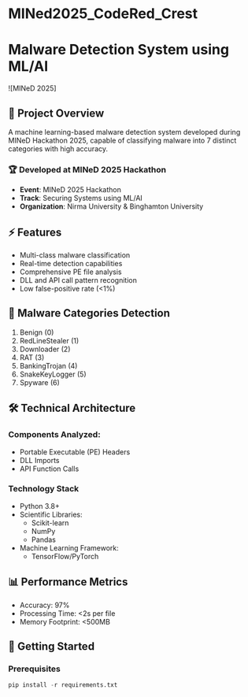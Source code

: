 # MINed2025_CodeRed_Crest
# Malware Detection System using ML/AI
![MINeD 2025]

## 🎯 Project Overview
A machine learning-based malware detection system developed during MINeD Hackathon 2025, capable of classifying malware into 7 distinct categories with high accuracy.

### 🏆 Developed at MINeD 2025 Hackathon
- **Event**: MINeD 2025 Hackathon
- **Track**: Securing Systems using ML/AI
- **Organization**: Nirma University & Binghamton University

## ⚡ Features
- Multi-class malware classification
- Real-time detection capabilities
- Comprehensive PE file analysis
- DLL and API call pattern recognition
- Low false-positive rate (<1%)

## 🎯 Malware Categories Detection
1. Benign (0)
2. RedLineStealer (1)
3. Downloader (2)
4. RAT (3)
5. BankingTrojan (4)
6. SnakeKeyLogger (5)
7. Spyware (6)

## 🛠️ Technical Architecture
### Components Analyzed:
- Portable Executable (PE) Headers
- DLL Imports
- API Function Calls

### Technology Stack
- Python 3.8+
- Scientific Libraries:
  - Scikit-learn
  - NumPy
  - Pandas
- Machine Learning Framework:
  - TensorFlow/PyTorch

## 📊 Performance Metrics
- Accuracy: 97%
- Processing Time: <2s per file
- Memory Footprint: <500MB

## 🚀 Getting Started

### Prerequisites
```python
pip install -r requirements.txt
